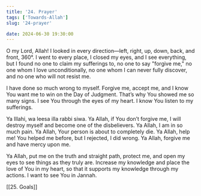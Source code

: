 ```yaml
---
title: '24. Prayer'
tags: ['Towards-Allah']
slug: '24-prayer'

date: 2024-06-30 19:30:00
---
```


O my Lord, Allah! I looked in every direction—left, right, up, down, back, and front, 360°. I went to every place, I closed my eyes, and I see everything, but I found no one to claim my sufferings to, no one to say "forgive me," no one whom I love unconditionally, no one whom I can never fully discover, and no one who will not resist me.

I have done so much wrong to myself. Forgive me, accept me, and I know You want me to win on the Day of Judgment. That’s why You showed me so many signs. I see You through the eyes of my heart. I know You listen to my sufferings.

Ya Illahi, wa leesa illa rabbi siwa. Ya Allah, if You don’t forgive me, I will destroy myself and become one of the disbelievers. Ya Allah, I am in so much pain. Ya Allah, Your person is about to completely die. Ya Allah, help me! You helped me before, but I rejected, I did wrong. Ya Allah, forgive me and have mercy upon me.

Ya Allah, put me on the truth and straight path, protect me, and open my eyes to see things as they truly are. Increase my knowledge and place the love of You in my heart, so that it supports my knowledge through my actions. I want to see You in Jannah.

[[25. Goals]]
